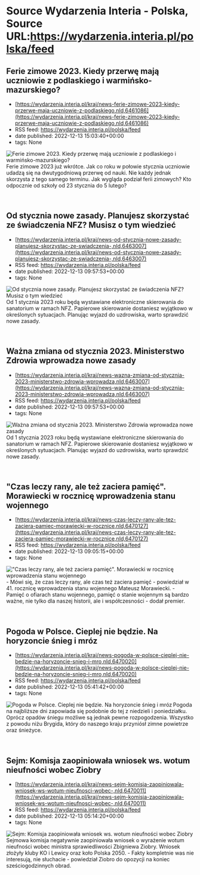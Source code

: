 # Source Wydarzenia Interia - Polska, Source URL:https://wydarzenia.interia.pl/polska/feed

## Ferie zimowe 2023. Kiedy przerwę mają uczniowie z podlaskiego i warmińsko-mazurskiego?
 - [https://wydarzenia.interia.pl/kraj/news-ferie-zimowe-2023-kiedy-przerwe-maja-uczniowie-z-podlaskiego,nId,6461086](https://wydarzenia.interia.pl/kraj/news-ferie-zimowe-2023-kiedy-przerwe-maja-uczniowie-z-podlaskiego,nId,6461086)
 - RSS feed: https://wydarzenia.interia.pl/polska/feed
 - date published: 2022-12-13 15:03:40+00:00
 - tags: None

<p><a href="https://wydarzenia.interia.pl/kraj/news-ferie-zimowe-2023-kiedy-przerwe-maja-uczniowie-z-podlaskiego,nId,6461086"><img align="left" alt="Ferie zimowe 2023. Kiedy przerwę mają uczniowie z podlaskiego i warmińsko-mazurskiego?" src="https://i.iplsc.com/ferie-zimowe-2023-kiedy-przerwe-maja-uczniowie-z-podlaskiego/000GGN4PK7AVJ2M2-C321.jpg" /></a>Ferie zimowe 2023 już wkrótce. Jak co roku w połowie stycznia uczniowie udadzą się na dwutygodniową przerwę od nauki. Nie każdy jednak skorzysta z tego samego terminu. Jak wygląda podział ferii zimowych? Kto odpocznie od szkoły od 23 stycznia do 5 lutego?</p><br clear="all" />

## Od stycznia nowe zasady. Planujesz skorzystać ze świadczenia NFZ? Musisz o tym wiedzieć
 - [https://wydarzenia.interia.pl/kraj/news-od-stycznia-nowe-zasady-planujesz-skorzystac-ze-swiadczenia-,nId,6463007](https://wydarzenia.interia.pl/kraj/news-od-stycznia-nowe-zasady-planujesz-skorzystac-ze-swiadczenia-,nId,6463007)
 - RSS feed: https://wydarzenia.interia.pl/polska/feed
 - date published: 2022-12-13 09:57:53+00:00
 - tags: None

<p><a href="https://wydarzenia.interia.pl/kraj/news-od-stycznia-nowe-zasady-planujesz-skorzystac-ze-swiadczenia-,nId,6463007"><img align="left" alt="Od stycznia nowe zasady. Planujesz skorzystać ze świadczenia NFZ? Musisz o tym wiedzieć " src="https://i.iplsc.com/od-stycznia-nowe-zasady-planujesz-skorzystac-ze-swiadczenia/000GAMQOP13A77DB-C321.jpg" /></a>Od 1 stycznia 2023 roku będą wystawiane elektroniczne skierowania do sanatorium w ramach NFZ. Papierowe skierowanie dostaniesz wyjątkowo w określonych sytuacjach. Planując wyjazd do uzdrowiska, warto sprawdzić nowe zasady. </p><br clear="all" />

## Ważna zmiana od stycznia 2023. Ministerstwo Zdrowia wprowadza nowe zasady
 - [https://wydarzenia.interia.pl/kraj/news-wazna-zmiana-od-stycznia-2023-ministerstwo-zdrowia-wprowadza,nId,6463007](https://wydarzenia.interia.pl/kraj/news-wazna-zmiana-od-stycznia-2023-ministerstwo-zdrowia-wprowadza,nId,6463007)
 - RSS feed: https://wydarzenia.interia.pl/polska/feed
 - date published: 2022-12-13 09:57:53+00:00
 - tags: None

<p><a href="https://wydarzenia.interia.pl/kraj/news-wazna-zmiana-od-stycznia-2023-ministerstwo-zdrowia-wprowadza,nId,6463007"><img align="left" alt="Ważna zmiana od stycznia 2023. Ministerstwo Zdrowia wprowadza nowe zasady" src="https://i.iplsc.com/wazna-zmiana-od-stycznia-2023-ministerstwo-zdrowia-wprowadza/000GAMQOP13A77DB-C321.jpg" /></a>Od 1 stycznia 2023 roku będą wystawiane elektroniczne skierowania do sanatorium w ramach NFZ. Papierowe skierowanie dostaniesz wyjątkowo w określonych sytuacjach. Planując wyjazd do uzdrowiska, warto sprawdzić nowe zasady. </p><br clear="all" />

## "Czas leczy rany, ale też zaciera pamięć". Morawiecki w rocznicę wprowadzenia stanu wojennego
 - [https://wydarzenia.interia.pl/kraj/news-czas-leczy-rany-ale-tez-zaciera-pamiec-morawiecki-w-rocznice,nId,6470127](https://wydarzenia.interia.pl/kraj/news-czas-leczy-rany-ale-tez-zaciera-pamiec-morawiecki-w-rocznice,nId,6470127)
 - RSS feed: https://wydarzenia.interia.pl/polska/feed
 - date published: 2022-12-13 09:05:15+00:00
 - tags: None

<p><a href="https://wydarzenia.interia.pl/kraj/news-czas-leczy-rany-ale-tez-zaciera-pamiec-morawiecki-w-rocznice,nId,6470127"><img align="left" alt="&quot;Czas leczy rany, ale też zaciera pamięć&quot;. Morawiecki w rocznicę wprowadzenia stanu wojennego " src="https://i.iplsc.com/czas-leczy-rany-ale-tez-zaciera-pamiec-morawiecki-w-rocznice/000GHBDN8K8HNUEF-C321.jpg" /></a>- Mówi się, że czas leczy rany, ale czas też zaciera pamięć - powiedział w 41. rocznicę wprowadzenia stanu wojennego Mateusz Morawiecki. - Pamięć o ofiarach stanu wojennego, pamięć o stanie wojennym są bardzo ważne, nie tylko dla naszej historii, ale i współczesności - dodał premier.</p><br clear="all" />

## Pogoda w Polsce. Cieplej nie będzie. Na horyzoncie śnieg i mróz
 - [https://wydarzenia.interia.pl/kraj/news-pogoda-w-polsce-cieplej-nie-bedzie-na-horyzoncie-snieg-i-mro,nId,6470020](https://wydarzenia.interia.pl/kraj/news-pogoda-w-polsce-cieplej-nie-bedzie-na-horyzoncie-snieg-i-mro,nId,6470020)
 - RSS feed: https://wydarzenia.interia.pl/polska/feed
 - date published: 2022-12-13 05:41:42+00:00
 - tags: None

<p><a href="https://wydarzenia.interia.pl/kraj/news-pogoda-w-polsce-cieplej-nie-bedzie-na-horyzoncie-snieg-i-mro,nId,6470020"><img align="left" alt="Pogoda w Polsce. Cieplej nie będzie. Na horyzoncie śnieg i mróz" src="https://i.iplsc.com/pogoda-w-polsce-cieplej-nie-bedzie-na-horyzoncie-snieg-i-mro/000GHA9KP2809D25-C321.jpg" /></a>Pogoda na najbliższe dni zapowiada się podobnie do tej z niedzieli i poniedziałku. Oprócz opadów śniegu możliwe są jednak pewne rozpogodzenia. Wszystko z powodu niżu Brygida, który do naszego kraju przyniósł zimne powietrze oraz śnieżyce. </p><br clear="all" />

## Sejm: Komisja zaopiniowała wniosek ws. wotum nieufności wobec Ziobry
 - [https://wydarzenia.interia.pl/kraj/news-sejm-komisja-zaopiniowala-wniosek-ws-wotum-nieufnosci-wobec-,nId,6470011](https://wydarzenia.interia.pl/kraj/news-sejm-komisja-zaopiniowala-wniosek-ws-wotum-nieufnosci-wobec-,nId,6470011)
 - RSS feed: https://wydarzenia.interia.pl/polska/feed
 - date published: 2022-12-13 05:14:20+00:00
 - tags: None

<p><a href="https://wydarzenia.interia.pl/kraj/news-sejm-komisja-zaopiniowala-wniosek-ws-wotum-nieufnosci-wobec-,nId,6470011"><img align="left" alt="Sejm: Komisja zaopiniowała wniosek ws. wotum nieufności wobec Ziobry" src="https://i.iplsc.com/sejm-komisja-zaopiniowala-wniosek-ws-wotum-nieufnosci-wobec/000GHA875GUY9D5L-C321.jpg" /></a>Sejmowa komisja negatywnie zaopiniowała wniosek o wyrażenie wotum nieufności wobec ministra sprawiedliwości Zbigniewa Ziobry. Wniosek złożyły kluby KO i Lewicy oraz koło Polska 2050. - Fakty kompletnie was nie interesują, nie słuchacie - powiedział Ziobro do opozycji na koniec sześciogodzinnych obrad.</p><br clear="all" />
